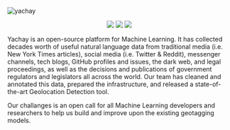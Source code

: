 ![yachay](https://github.com/Yachay-AI/.github/blob/main/yachay.gif)

<p align="center">
<a href="https://twitter.com/YachayAi"><img src="https://img.shields.io/badge/Follow%20us-%40YachayAi-grey?style=plastic&logo=twitter"></img></a>
<a href="https://www.reddit.com/user/yachay_ai"><img src="https://img.shields.io/badge/Follow%20us-u%2Fyachay__ai-grey?style=plastic&logo=reddit"></img></a>
<a href="https://discord.gg/msWFtcfmwe"><img src="https://img.shields.io/badge/Follow%20us-Yachay%20AI-grey?style=plastic&logo=discord"></img></a>
</p> 

Yachay is an open-source platform for Machine Learning. It has collected decades worth of useful natural language data from traditional media (i.e. New York Times articles), social media (i.e. Twitter & Reddit), messenger channels, tech blogs, GitHub profiles and issues, the dark web, and legal proceedings, as well as the decisions and publications of government regulators and legislators all across the world. Our team has cleaned and annotated this data, prepared the infrastructure, and released a state-of-the-art Geolocation Detection tool. 

Our challanges is an open call for all Machine Learning developers and researchers to help us build and improve upon the existing geotagging models.

